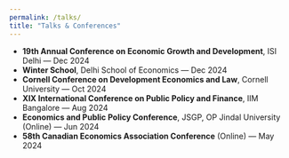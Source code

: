 ```yaml
---
permalink: /talks/
title: "Talks & Conferences"
---
```


- **19th Annual Conference on Economic Growth and Development**, ISI Delhi — Dec 2024  
- **Winter School**, Delhi School of Economics — Dec 2024  
- **Cornell Conference on Development Economics and Law**, Cornell University — Oct 2024  
- **XIX International Conference on Public Policy and Finance**, IIM Bangalore — Aug 2024  
- **Economics and Public Policy Conference**, JSGP, OP Jindal University (Online) — Jun 2024  
- **58th Canadian Economics Association Conference** (Online) — May 2024